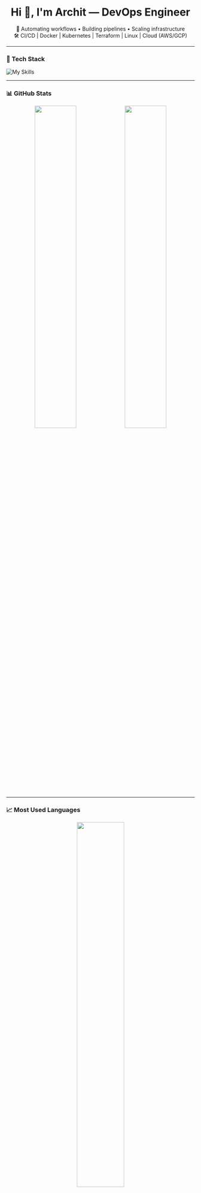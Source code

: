 <h1 align="center">Hi 👋, I'm Archit — DevOps Engineer</h1>

<p align="center">
  🚀 Automating workflows • Building pipelines • Scaling infrastructure<br>
  🛠️ CI/CD | Docker | Kubernetes | Terraform | Linux | Cloud (AWS/GCP)
</p>

---

### 🧰 Tech Stack

![My Skills](https://skillicons.dev/icons?i=aws,gcp,azure,docker,kubernetes,terraform,linux,git,github,jenkins,bash,python)

---

### 📊 GitHub Stats

<div align="center">
  <img src="https://github-readme-stats.vercel.app/api?username=ArchitDevOps01&show_icons=true&theme=tokyonight" width="47%" />
  <img src="https://github-readme-streak-stats.herokuapp.com/?user=ArchitDevOps01&theme=tokyonight" width="47%" />
</div>

---

### 📈 Most Used Languages

<div align="center">
  <img src="https://github-readme-stats.vercel.app/api/top-langs/?username=ArchitDevOps01&layout=compact&theme=tokyonight" width="50%" />
</div>

---

### 🛠️ Currently Working On

- 🔧 Building scalable CI/CD pipelines
- ☁️ Automating infrastructure on AWS/GCP
- 🐳 Containerizing microservices
- 📚 Learning advanced Kubernetes & Helm

---

### 🤝 Let's Connect

[![LinkedIn](https://img.shields.io/badge/LinkedIn-blue?logo=linkedin&logoColor=white)]([https://linkedin.com/in/your-link](https://www.linkedin.com/in/archit-kumar-singh-857a052a3 ))
[![Mail](https://img.shields.io/badge/Email-D14836?logo=gmail&logoColor=white)](mailto:architsingh01.eng@gmail.com)

---

<p align="center">💡 “Automate all the boring stuff so you can build the exciting stuff.”</p>

